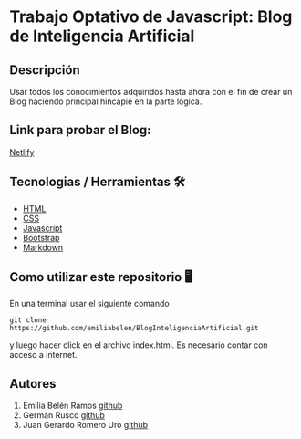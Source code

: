 # Trabajo Optativo de Javascript: Blog de Inteligencia Artificial

## Descripción

Usar todos los conocimientos adquiridos hasta ahora con el fin de crear un Blog haciendo principal hincapié en la parte lógica.

## Link para probar el Blog:

[Netlify](https://blog-ia-grupal2.netlify.app/)

## Tecnologias / Herramientas 🛠

- [HTML](https://developer.mozilla.org/es/docs/Web/HTML)
- [CSS](https://developer.mozilla.org/en-US/docs/Web/CSS)
- [Javascript](https://www.w3schools.com/js/)
- [Bootstrap](https://getbootstrap.com/)
- [Markdown](https://markdown.es/)

## Como utilizar este repositorio 🖥

En una terminal usar el siguiente comando

```
git clone https://github.com/emiliabelen/BlogInteligenciaArtificial.git
```

y luego hacer click en el archivo index.html.
Es necesario contar con acceso a internet.

## Autores

1. Emilia Belén Ramos [github](https://github.com/emiliabelen)
2. Germán Rusco [github](https://github.com/GermanRusco)
3. Juan Gerardo Romero Uro [github](https://github.com/jgromerou)
